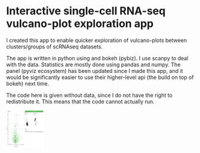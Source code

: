 # Interactive single-cell RNA-seq vulcano-plot exploration app

I created this app to enable quicker exploration of vulcano-plots between clusters/groups of scRNAseq datasets.

The app is written in python using and bokeh (pybiz). I use scanpy to deal with the data. Statistics are mostly done using pandas and numpy.
The panel (pyviz ecosystem) has been updated since I made this app, and it would be significantly easier to use their higher-level api (the build on top of bokeh) next time.

The code here is given without data, since I do not have the right to redistribute it. This means that the code cannot actually run.

<img src="https://github.com/Emma920/scRNA-seq_vulcanoplot_app_Yue/raw/main/Screenshot.png" width="100" height="100"/>
